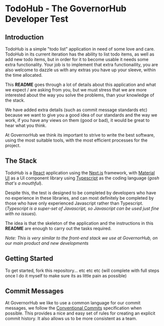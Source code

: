 # TodoHub - The GovernorHub Developer Test

## Introduction

TodoHub is a simple "todo list" application in need of some love and care. TodoHub in its current iteration has the ability to list todo items, as well as add new todo items, but in order for it to become usable it needs some extra functionality. Your job is to implement that extra functionaility, you are also welcome to dazzle us with any extras you have up your sleeve, within the time allocated.

This **README** goes through a lot of details about this application and what we expect / are asking from you, but we must stress that we are more interested about the way you solve the problems, than your knowledge of the stack.

We have added extra details (such as commit message standards etc) because we want to give you a good idea of our standards and the way we work, if you have any views on them (good or bad), it would be great to hear what you think.

At GovernorHub we think its important to strive to write the best software, using the most suitable tools, with the most efficient processes for the project.

## The Stack

TodoHub is a [React](https://reactjs.org/) application using the [Next.js](https://nextjs.org/) framework, with [Material UI](https://material-ui.com/) as a UI component library using [Typescript](https://www.typescriptlang.org/) as the coding language (_gosh that's a mouthful_).

Despite this, the test is designed to be completed by developers who have no experience in these libraries, and can most definitely be completed by those who have only experienced Javascript rather than Typescript. (_Typescript is a super-set of Javascript, so Javascript can be used just fine with no issues_).

The idea is that the skeleton of the application and the instructions in this **README** are enough to carry out the tasks required.

_Note: This is very similar to the front-end stack we use at GovernorHub, on our main product and new developments_

## Getting Started

To get started, fork this repository... etc etc etc (will complete with full steps once I do it myself to make sure its as little pain as possible)

## Commit Messages

At GovernorHub we like to use a common language for our commit messages, we follow the [Conventional Commits](https://www.conventionalcommits.org/en/v1.0.0/) specification when possible. This provides a nice and easy set of rules for creating an explicit commit history. It also allows us to be more consistent as a team.
